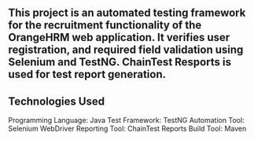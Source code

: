 
This project is an automated testing framework for the recruitment functionality of the OrangeHRM web application. It verifies user registration, and required field validation using Selenium and TestNG. ChainTest Resports is used for test report generation.
---
## Technologies Used
Programming Language: Java
Test Framework: TestNG
Automation Tool: Selenium WebDriver
Reporting Tool: ChainTest Reports
Build Tool: Maven
